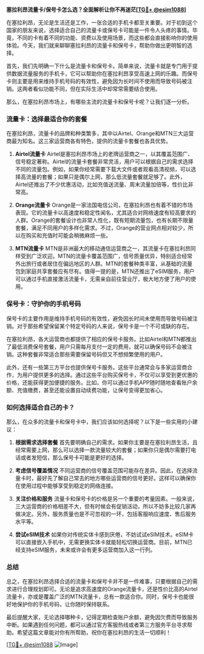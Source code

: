 **塞拉利昂流量卡/保号卡怎么选？全面解析让你不再迷茫[[TG💪+ @esim1088](https://t.me/s/esim1088)]**

在塞拉利昂，无论是生活还是工作，一张合适的手机卡都至关重要。对于初到这个国家的朋友来说，选择适合自己的流量卡或保号卡可能是一件令人头疼的事情。毕竟，不同的卡有着不同的功能、资费以及使用场景，而这些都会直接影响你的使用体验。今天，我们就来聊聊塞拉利昂的流量卡和保号卡，帮助你做出更明智的选择。

首先，我们先明确一下什么是流量卡和保号卡。简单来说，流量卡就是专门用于提供数据流量服务的手机卡，它可以帮助你在塞拉利昂享受高速上网的乐趣。而保号卡则主要是用来维持手机号码的有效性，避免因为长时间不使用而导致号码被注销。这两者看似功能不同，但在实际生活中却常常需要结合使用。

那么，在塞拉利昂市场上，有哪些主流的流量卡和保号卡呢？让我们逐一分析。

### **流量卡：选择最适合你的套餐**

在塞拉利昂，流量卡的品牌和种类繁多，其中以Airtel、Orange和MTN三大运营商最为知名。这三家运营商各有特色，提供的流量卡套餐也各具优势。

1. **Airtel流量卡**
   Airtel是塞拉利昂市场上的老牌运营商之一，以其覆盖范围广、信号稳定著称。Airtel的流量卡套餐非常灵活，用户可以根据自己的需求选择不同的流量包。例如，如果你经常需要下载大文件或者观看高清视频，可以选择高流量的套餐；如果只是偶尔上网，那么低流量套餐就足够了。此外，Airtel还推出了不少优惠活动，比如充值送流量、周末流量加倍等，性价比非常高。

2. **Orange流量卡**
   Orange是一家法国电信公司，在塞拉利昂也有着不错的市场表现。它的流量卡以高速度和稳定性闻名，尤其适合对网络速度有较高要求的人群。Orange的套餐设计也非常人性化，既有短期流量包，也有长期不限量套餐，满足不同用户的多样化需求。不过，Orange的营业网点相对较少，所以在购买和充值时可能会稍微麻烦一些。

3. **MTN流量卡**
   MTN是非洲最大的移动通信运营商之一，其流量卡在塞拉利昂同样受到广泛欢迎。MTN的流量卡覆盖范围广，信号质量优异，特别适合经常外出旅行或者居住在偏远地区的人群。MTN的套餐种类丰富，从基础的流量包到家庭共享套餐应有尽有。值得一提的是，MTN还推出了eSIM服务，用户可以通过手机直接激活流量卡，无需亲自前往营业厅，极大地方便了用户的使用。

### **保号卡：守护你的手机号码**

保号卡的主要作用是维持手机号码的有效性，避免因长时间未使用而导致号码被注销。对于那些希望保留某个特定号码的人来说，保号卡是一个不可或缺的存在。

在塞拉利昂，各大运营商也都提供了相应的保号卡服务。比如Airtel和MTN都推出了最低消费保号套餐，用户只需每月支付一定的费用，就可以确保号码不会被注销。这种套餐非常适合那些需要保留号码但又不想频繁使用的用户。

此外，还有一些第三方平台也提供保号卡服务。这些平台通常会与多家运营商合作，为用户提供更多的选择。通过这些平台购买保号卡，不仅可以享受到更优惠的价格，还能获得更加便捷的服务。比如，你可以通过手机APP随时随地查看账户余额、充值缴费，甚至还能设置自动续费功能，让保号变得更加省心。

### **如何选择适合自己的卡？**

那么，在众多的流量卡和保号卡中，我们应该如何选择呢？以下是一些实用的小建议：

1. **根据需求选择套餐**
   首先要明确自己的需求。如果你主要是在塞拉利昂生活，且经常需要上网，那么可以选择一款流量较大的套餐；如果你只是偶尔需要打电话或者发短信，那么保号卡可能是更好的选择。

2. **考虑信号覆盖情况**
   不同运营商的信号覆盖范围可能存在差异。因此，在选择流量卡时，最好先了解自己常去的地方哪些运营商的信号更好。这样可以确保你在使用过程中能够享受到稳定的网络连接。

3. **关注价格和服务**
   流量卡和保号卡的价格是另一个重要的考量因素。一般来说，三大运营商的价格相差不大，但有时候会有促销活动，所以不妨多比较几家再做决定。另外，服务质量也是不可忽视的一环，包括客服响应速度、售后服务水平等。

4. **尝试eSIM技术**
   如果你对传统实体卡感到厌倦，不妨试试eSIM技术。eSIM卡可以直接嵌入手机中，无需更换实体卡就能轻松切换运营商。目前，MTN已经支持eSIM服务，未来或许会有更多运营商加入这一行列。

### **总结**

总之，在塞拉利昂选择合适的流量卡和保号卡并不是一件难事，只要根据自己的需求进行合理规划即可。无论是追求高速度的Orange流量卡，还是性价比高的Airtel流量卡，亦或是覆盖广泛的MTN流量卡，总有一款适合你。同时，保号卡也能很好地保护你的手机号码，让你随时保持联系。

最后提醒大家，无论选择哪种卡，记得定期检查账户余额，避免因欠费而导致服务中断。如果遇到任何问题，都可以通过官方客服热线或者第三方服务平台寻求帮助。希望这篇文章能对你有所帮助，祝你在塞拉利昂的生活一切顺利！

[[TG💪+ @esim1088](https://t.me/s/esim1088) ![Image](https://i.postimg.cc/4NQfJmqS/Snipaste-2025-05-13-00-14-12.png)]